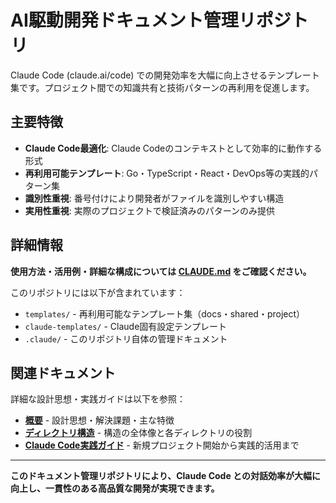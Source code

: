 # AI駆動開発ドキュメント管理リポジトリ

Claude Code (claude.ai/code) での開発効率を大幅に向上させるテンプレート集です。プロジェクト間での知識共有と技術パターンの再利用を促進します。

## 主要特徴

- **Claude Code最適化**: Claude Codeのコンテキストとして効率的に動作する形式
- **再利用可能テンプレート**: Go・TypeScript・React・DevOps等の実践的パターン集
- **識別性重視**: 番号付けにより開発者がファイルを識別しやすい構造
- **実用性重視**: 実際のプロジェクトで検証済みのパターンのみ提供

## 詳細情報

**使用方法・活用例・詳細な構成については [CLAUDE.md](CLAUDE.md) をご確認ください。**

このリポジトリには以下が含まれています：
- `templates/` - 再利用可能なテンプレート集（docs・shared・project）
- `claude-templates/` - Claude固有設定テンプレート
- `.claude/` - このリポジトリ自体の管理ドキュメント

## 関連ドキュメント

詳細な設計思想・実践ガイドは以下を参照：
- **[概要](.claude/context/01-overview.md)** - 設計思想・解決課題・主な特徴
- **[ディレクトリ構造](.claude/context/02-directory-structure.md)** - 構造の全体像と各ディレクトリの役割
- **[Claude Code実践ガイド](.claude/context/03-claudecode-getting-started.md)** - 新規プロジェクト開始から実践的活用まで

---

**このドキュメント管理リポジトリにより、Claude Code との対話効率が大幅に向上し、一貫性のある高品質な開発が実現できます。**